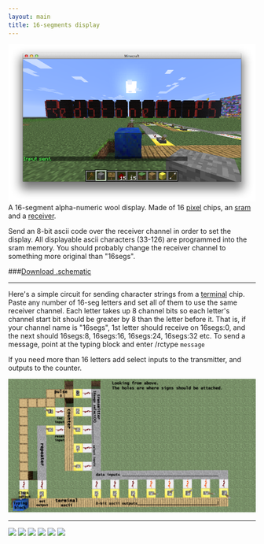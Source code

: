 ```yaml
---
layout: main
title: 16-segments display
---
```


![16-segment billboard](/images/16segsign.png)
A 16-segment alpha-numeric wool display. Made of 16 [pixel](/circuitdocs/Pixel.html) chips, an [sram](/circuitdocs/Sram.html) and a [receiver](/circuitdocs/Receiver.html).

Send an 8-bit ascii code over the receiver channel in order to set the display. All displayable ascii characters (33-126) are programmed into the sram memory.
You should probably change the receiver channel to something more original than "16segs".

###[Download .schematic](16segdigit.zip)

* * *

Here's a simple circuit for sending character strings from a [terminal](/circuitdocs/Terminal.html) chip.
Paste any number of 16-seg letters and set all of them to use the same receiver channel. Each letter takes up 8 channel bits so each letter's
channel start bit should be greater by 8 than the letter before it. That is, if your channel name is "16segs", 1st letter should receive on 16segs:0, and the next should 16segs:8, 16segs:16, 16segs:24, 16segs:32 etc. To send a message, point at the typing block and enter /rctype `message`

If you need more than 16 letters add select inputs to the transmitter, and outputs to the counter.

![type circuit](/images/type16segcircuit.png)

* * *

![](16segabove.png)
![](16segback.png)
![](16segfront.png)
![](16segleft.png)
![](16segright.png)
![](16segreceiver.png)